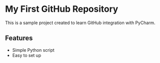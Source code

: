 # My First GitHub Repository
This is a sample project created to learn GitHub integration with PyCharm.

## Features
- Simple Python script
- Easy to set up
